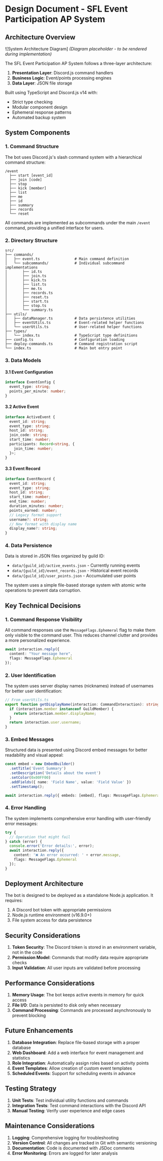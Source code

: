 # Design Document - SFL Event Participation AP System

## Architecture Overview
![System Architecture Diagram] 
*(Diagram placeholder - to be rendered during implementation)*

The SFL Event Participation AP System follows a three-layer architecture:
1. **Presentation Layer**: Discord.js command handlers
2. **Business Logic**: Event/points processing engines  
3. **Data Layer**: JSON file storage

Built using TypeScript and Discord.js v14 with:
- Strict type checking
- Modular component design
- Ephemeral response patterns
- Automated backup system

## System Components

### 1. Command Structure

The bot uses Discord.js's slash command system with a hierarchical command structure:

```
/event
  ├── start [event_id]
  ├── join [code]
  ├── stop
  ├── kick [member]
  ├── list
  ├── me
  ├── id
  ├── summary
  ├── records
  └── reset
```

All commands are implemented as subcommands under the main `/event` command, providing a unified interface for users.

### 2. Directory Structure

```
src/
├── commands/
│   ├── event.ts                # Main command definition
│   └── subcommands/            # Individual subcommand implementations
│       ├── id.ts
│       ├── join.ts
│       ├── kick.ts
│       ├── list.ts
│       ├── me.ts
│       ├── records.ts
│       ├── reset.ts
│       ├── start.ts
│       ├── stop.ts
│       └── summary.ts
├── utils/
│   ├── dataManager.ts          # Data persistence utilities
│   ├── eventUtils.ts           # Event-related helper functions
│   └── userUtils.ts            # User-related helper functions
├── types/
│   └── index.ts                # TypeScript type definitions
├── config.ts                   # Configuration loading
├── deploy-commands.ts          # Command registration script
└── index.ts                    # Main bot entry point
```

### 3. Data Models

#### 3.1 Event Configuration

```typescript
interface EventConfig {
  event_type: string;
  points_per_minute: number;
}
```

#### 3.2 Active Event

```typescript
interface ActiveEvent {
  event_id: string;
  event_type: string;
  host_id: string;
  join_code: string;
  start_time: number;
  participants: Record<string, {
    join_time: number;
  }>;
}
```

#### 3.3 Event Record

```typescript
interface EventRecord {
  event_id: string;
  event_type: string;
  host_id: string;
  start_time: number;
  end_time: number;
  duration_minutes: number;
  points_earned: number;
  // Legacy format support
  username?: string;
  // New format with display name
  display_name?: string;
}
```

### 4. Data Persistence

Data is stored in JSON files organized by guild ID:

- `data/{guild_id}/active_events.json` - Currently running events
- `data/{guild_id}/event_records.json` - Historical event records
- `data/{guild_id}/user_points.json` - Accumulated user points

The system uses a simple file-based storage system with atomic write operations to prevent data corruption.

## Key Technical Decisions

### 1. Command Response Visibility

All command responses use the `MessageFlags.Ephemeral` flag to make them only visible to the command user. This reduces channel clutter and provides a more personalized experience.

```typescript
await interaction.reply({ 
  content: "Your message here", 
  flags: MessageFlags.Ephemeral 
});
```

### 2. User Identification

The system uses server display names (nicknames) instead of usernames for better user identification:

```typescript
// From userUtils.ts
export function getDisplayName(interaction: CommandInteraction): string {
  if (interaction.member instanceof GuildMember) {
    return interaction.member.displayName;
  }
  return interaction.user.username;
}
```

### 3. Embed Messages

Structured data is presented using Discord embed messages for better readability and visual appeal:

```typescript
const embed = new EmbedBuilder()
  .setTitle('Event Summary')
  .setDescription('Details about the event')
  .setColor(0x00FF00)
  .addFields({ name: 'Field Name', value: 'Field Value' })
  .setTimestamp();

await interaction.reply({ embeds: [embed], flags: MessageFlags.Ephemeral });
```

### 4. Error Handling

The system implements comprehensive error handling with user-friendly error messages:

```typescript
try {
  // Operation that might fail
} catch (error) {
  console.error('Error details:', error);
  await interaction.reply({ 
    content: '❌ An error occurred: ' + error.message, 
    flags: MessageFlags.Ephemeral 
  });
}
```

## Deployment Architecture

The bot is designed to be deployed as a standalone Node.js application. It requires:

1. A Discord bot token with appropriate permissions
2. Node.js runtime environment (v16.9.0+)
3. File system access for data persistence

## Security Considerations

1. **Token Security**: The Discord token is stored in an environment variable, not in the code
2. **Permission Model**: Commands that modify data require appropriate checks
3. **Input Validation**: All user inputs are validated before processing

## Performance Considerations

1. **Memory Usage**: The bot keeps active events in memory for quick access
2. **File I/O**: Data is persisted to disk only when necessary
3. **Command Processing**: Commands are processed asynchronously to prevent blocking

## Future Enhancements

1. **Database Integration**: Replace file-based storage with a proper database
2. **Web Dashboard**: Add a web interface for event management and statistics
3. **Role Integration**: Automatically assign roles based on activity points
4. **Event Templates**: Allow creation of custom event templates
5. **Scheduled Events**: Support for scheduling events in advance

## Testing Strategy

1. **Unit Tests**: Test individual utility functions and commands
2. **Integration Tests**: Test command interactions with the Discord API
3. **Manual Testing**: Verify user experience and edge cases

## Maintenance Considerations

1. **Logging**: Comprehensive logging for troubleshooting
2. **Version Control**: All changes are tracked in Git with semantic versioning
3. **Documentation**: Code is documented with JSDoc comments
4. **Error Monitoring**: Errors are logged for later analysis